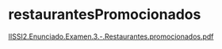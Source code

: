 # restaurantesPromocionados
[IISSI2.Enunciado.Examen.3.-.Restaurantes.promocionados.pdf](https://github.com/marioreyesapresa/restaurantesPromocionados/files/13197928/IISSI2.Enunciado.Examen.3.-.Restaurantes.promocionados.pdf)
